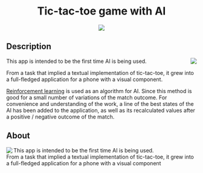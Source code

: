 <h1 align="center">Tic-tac-toe game with AI</h1>
  
<p align="center">  <img src="https://user-images.githubusercontent.com/39067344/112275804-ac5aba00-8c88-11eb-85e6-d508bb6c2317.png"> </p>

<h2>Description</h2>

<p ><img src="https://user-images.githubusercontent.com/39067344/112279609-c5656a00-8c8c-11eb-8a5d-9663c6b233ac.gif" align="right" ></p>
<p>This app is intended to be the first time AI is being used.</p>
<p>From a task that implied a textual implementation of tic-tac-toe, it grew into a full-fledged application for a phone with a visual component.</p>
<p><a href="https://clck.ru/TtJAw">Reinforcement learning</a> is used as an algorithm for AI. Since this method is good for a small number of variations of the match outcome. For convenience and understanding of the work, a line of the best states of the AI has been added to the application, as well as its recalculated values after a positive / negative outcome of the match.</p>

<h2>About</h2>

<p><img src="https://user-images.githubusercontent.com/39067344/112280400-a7e4d000-8c8d-11eb-91b8-3d13e65151ef.gif" align="left">This app is intended to be the first time AI is being used.<br> From a task that implied a textual implementation of tic-tac-toe, it grew into a full-fledged application for a phone with a visual component</p>

